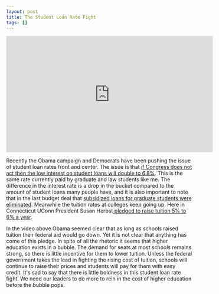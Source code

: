 ```yaml
---
layout: post
title: The Student Loan Rate Fight
tags: []
---
```

<iframe src="http://www.youtube.com/embed/dFr9aJl_ms8" frameborder="0" width="560" height="315"></iframe>

Recently the Obama campaign and Democrats have been pushing the issue of student loan rates front and center. The issue is that <a href="http://www.nytimes.com/2012/04/20/education/student-loan-interest-rates-loom-as-political-battle.html">if Congress does not act then the low interest on student loans will double to 6.8%</a>. This is the same rate currently paid by graduate and law students like me. The difference in the interest rate is a drop in the bucket compared to the amount of student loans many people have, and it is also important to note that in the last budget deal that <a href="http://money.cnn.com/2011/08/01/news/economy/debt_ceiling_students/index.htm">subsidized loans for graduate students were eliminated</a>. Meanwhile the tuition rates at colleges keep going up. Here in Connecticut UConn President Susan Herbst<a href="http://articles.courant.com/2011-12-12/news/hc-uconn-budget-town-hall-1113-20111212_1_tuition-increases-lowest-tuition-students"> pledged to raise tuition 5% to 6% a year</a>.

In the video above Obama seemed clear that as long as schools raised tuition their federal aid would go down. Yet it is not clear that anything has come of this pledge. In spite of all the rhetoric it seems that higher education exists in a bubble. The demand for seats at most schools remains strong, so there is little incentive for them to lower tuition. Unless the federal government takes the lead in fighting the rising cost of tuition, schools will continue to raise their prices and students will pay for them with easy credit. It's sad to say that there is little boldness in this student loan rate fight. We need our leaders to do more to rein in the cost of higher education before the bubble pops.
